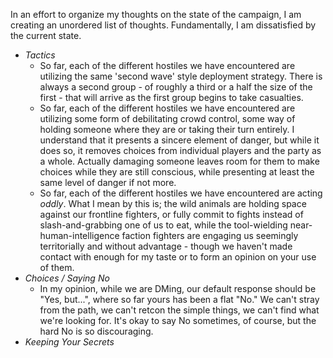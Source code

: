 In an effort to organize my thoughts on the state of the campaign, I am creating an unordered list of thoughts. Fundamentally, I am dissatisfied by the current state.

- *Tactics*
	- So far, each of the different hostiles we have encountered are utilizing the same 'second wave' style deployment strategy. There is always a second group - of roughly a third or a half the size of the first - that will arrive as the first group begins to take casualties.
	- So far, each of the different hostiles we have encountered are utilizing some form of debilitating crowd control, some way of holding someone where they are or taking their turn entirely. I understand that it presents a sincere element of danger, but while it does so, it removes choices from individual players and the party as a whole. Actually damaging someone leaves room for them to make choices while they are still conscious, while presenting at least the same level of danger if not more. 
	- So far, each of the different hostiles we have encountered are acting *oddly*. What I mean by this is; the wild animals are holding space against our frontline fighters, or fully commit to fights instead of slash-and-grabbing one of us to eat, while the tool-wielding near-human-intelligence faction fighters are engaging us seemingly territorially and without advantage - though we haven't made contact with enough for my taste or to form an opinion on your use of them.
- *Choices / Saying No*
	- In my opinion, while we are DMing, our default response should be "Yes, but...", where so far yours has been a flat "No." We can't stray from the path, we can't retcon the simple things, we can't find what we're looking for. It's okay to say No sometimes, of course, but the hard No is so discouraging.
- *Keeping Your Secrets*